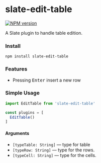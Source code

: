 # slate-edit-table

[![NPM version](https://badge.fury.io/js/slate-edit-table.svg)](http://badge.fury.io/js/slate-edit-table)

A Slate plugin to handle table edition.

### Install

```
npm install slate-edit-table
```

### Features

- Pressing <kbd>Enter</kbd> insert a new row

### Simple Usage

```js
import EditTable from 'slate-edit-table'

const plugins = [
  EditTable()
]
```

#### Arguments

- ``[typeTable: String]`` — type for table
- ``[typeRow: String]`` — type for the rows.
- ``[typeCell: String]`` — type for the cells.
